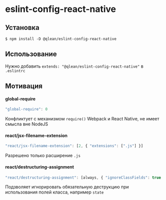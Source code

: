 # eslint-config-react-native

## Установка

```
$ npm install -D @qlean/eslint-config-react-native
```

## Использование

Нужно добавить `extends: "@qlean/eslint-config-react-native"` в `.eslintrc`

## Мотивация

#### global-require
```js
"global-require": 0
```
Конфликтует с механизмом `require()` Webpack и React Native, не имеет смысла вне NodeJS

#### react/jsx-filename-extension
```js
"react/jsx-filename-extension": [2, { "extensions": [".js"] }]
```
Разрешено только расширение `.js`

#### react/destructuring-assignment
```js
"react/destructuring-assignment": [always, { "ignoreClassFields": true }]
```
Подзволяет игнорировать обязательную деструкцию при использования полей класса, например `state`
